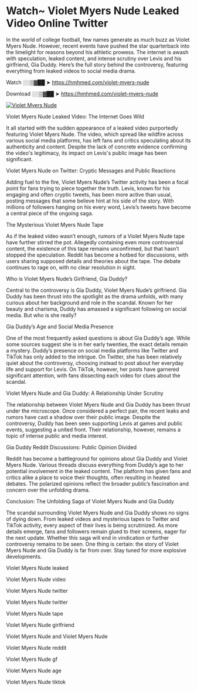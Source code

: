 # Watch~ Violet Myers Nude Leaked Video Online Twitter

In the world of college football, few names generate as much buzz as Violet Myers Nude. However, recent events have pushed the star quarterback into the limelight for reasons beyond his athletic prowess. The internet is awash with speculation, leaked content, and intense scrutiny over Levis and his girlfriend, Gia Duddy. Here’s the full story behind the controversy, featuring everything from leaked videos to social media drama.

Watch ░░▒▓██ ➤ https://hmhmed.com/violet-myers-nude

Download ░░▒▓██ ➤ https://hmhmed.com/violet-myers-nude

[![Violet Myers Nude](https://i.imgur.com/dJHk4Zq.gif)](https://hmhmed.com/violet-myers-nude)

Violet Myers Nude Leaked Video: The Internet Goes Wild

It all started with the sudden appearance of a leaked video purportedly featuring Violet Myers Nude. The video, which spread like wildfire across various social media platforms, has left fans and critics speculating about its authenticity and content. Despite the lack of concrete evidence confirming the video's legitimacy, its impact on Levis's public image has been significant.

Violet Myers Nude on Twitter: Cryptic Messages and Public Reactions

Adding fuel to the fire, Violet Myers Nude’s Twitter activity has been a focal point for fans trying to piece together the truth. Levis, known for his engaging and often cryptic tweets, has been more active than usual, posting messages that some believe hint at his side of the story. With millions of followers hanging on his every word, Levis’s tweets have become a central piece of the ongoing saga.

The Mysterious Violet Myers Nude Tape

As if the leaked video wasn’t enough, rumors of a Violet Myers Nude tape have further stirred the pot. Allegedly containing even more controversial content, the existence of this tape remains unconfirmed, but that hasn’t stopped the speculation. Reddit has become a hotbed for discussions, with users sharing supposed details and theories about the tape. The debate continues to rage on, with no clear resolution in sight.

Who is Violet Myers Nude’s Girlfriend, Gia Duddy?

Central to the controversy is Gia Duddy, Violet Myers Nude’s girlfriend. Gia Duddy has been thrust into the spotlight as the drama unfolds, with many curious about her background and role in the scandal. Known for her beauty and charisma, Duddy has amassed a significant following on social media. But who is she really?

Gia Duddy’s Age and Social Media Presence

One of the most frequently asked questions is about Gia Duddy’s age. While some sources suggest she is in her early twenties, the exact details remain a mystery. Duddy’s presence on social media platforms like Twitter and TikTok has only added to the intrigue. On Twitter, she has been relatively quiet about the controversy, choosing instead to post about her everyday life and support for Levis. On TikTok, however, her posts have garnered significant attention, with fans dissecting each video for clues about the scandal.

Violet Myers Nude and Gia Duddy: A Relationship Under Scrutiny

The relationship between Violet Myers Nude and Gia Duddy has been thrust under the microscope. Once considered a perfect pair, the recent leaks and rumors have cast a shadow over their public image. Despite the controversy, Duddy has been seen supporting Levis at games and public events, suggesting a united front. Their relationship, however, remains a topic of intense public and media interest.

Gia Duddy Reddit Discussions: Public Opinion Divided

Reddit has become a battleground for opinions about Gia Duddy and Violet Myers Nude. Various threads discuss everything from Duddy’s age to her potential involvement in the leaked content. The platform has given fans and critics alike a place to voice their thoughts, often resulting in heated debates. The polarized opinions reflect the broader public’s fascination and concern over the unfolding drama.

Conclusion: The Unfolding Saga of Violet Myers Nude and Gia Duddy

The scandal surrounding Violet Myers Nude and Gia Duddy shows no signs of dying down. From leaked videos and mysterious tapes to Twitter and TikTok activity, every aspect of their lives is being scrutinized. As more details emerge, fans and followers remain glued to their screens, eager for the next update. Whether this saga will end in vindication or further controversy remains to be seen. One thing is certain: the story of Violet Myers Nude and Gia Duddy is far from over. Stay tuned for more explosive developments.

Violet Myers Nude leaked

Violet Myers Nude video

Violet Myers Nude twitter

Violet Myers Nude twitter

Violet Myers Nude tape

Violet Myers Nude girlfriend

Violet Myers Nude and Violet Myers Nude

Violet Myers Nude reddit

Violet Myers Nude gf

Violet Myers Nude age

Violet Myers Nude tiktok